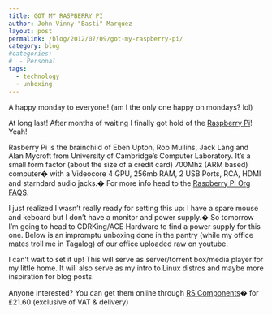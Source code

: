 ```yaml
---
title: GOT MY RASPBERRY PI
author: John Vinny "Basti" Marquez
layout: post
permalink: /blog/2012/07/09/got-my-raspberry-pi/
category: blog
#categories:
#  - Personal
tags:
  - technology
  - unboxing
---
```

A happy monday to everyone! (am I the only one happy on mondays? lol)

At long last! After months of waiting I finally got hold of the <a title="Raspberry Pi" href="http://www.raspberrypi.org" target="_blank">Raspberry Pi</a>! Yeah!

Rasberry Pi is the brainchild of Eben Upton, Rob Mullins, Jack Lang and Alan Mycroft from University of Cambridge’s Computer Laboratory. It&#8217;s a small form factor (about the size of a credit card) 700Mhz (ARM based) computer� with a Videocore 4 GPU, 256mb RAM, 2 USB Ports, RCA, HDMI and starndard audio jacks.� For more info head to the <a href="http://www.raspberrypi.org/faqs" target="_blank">Raspberry Pi Org FAQS</a>.

I just realized I wasn&#8217;t really ready for setting this up: I have a spare mouse and keboard but I don&#8217;t have a monitor and power supply.� So tomorrow I&#8217;m going to head to CDRKing/ACE Hardware to find a power supply for this one. Below is an impromptu unboxing done in the pantry (while my office mates troll me in Tagalog) of our office uploaded raw on youtube.



I can&#8217;t wait to set it up! This will serve as server/torrent box/media player for my little home. It will also serve as my intro to Linux distros and maybe more inspiration for blog posts.

Anyone interested? You can get them online through <a title="RS Components" href="http://uk.rs-online.com/web/generalDisplay.html?id=raspberrypi" target="_blank">RS Components</a>� for £21.60 (exclusive of VAT & delivery)